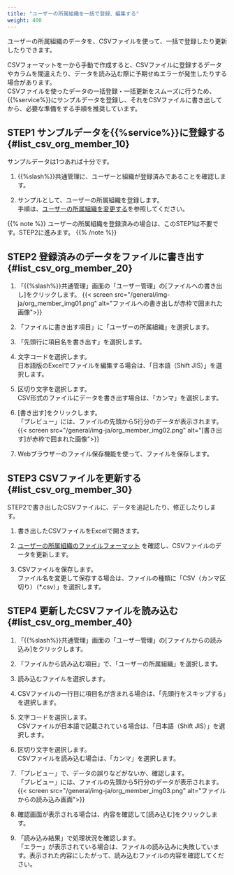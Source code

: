 ```yaml
---
title: "ユーザーの所属組織を一括で登録、編集する"
weight: 400
---
```


ユーザーの所属組織のデータを、CSVファイルを使って、一括で登録したり更新したりできます。  

CSVフォーマットを一から手動で作成すると、CSVファイルに登録するデータやカラムを間違えたり、データを読み込む際に予期せぬエラーが発生したりする場合があります。  
CSVファイルを使ったデータの一括登録・一括更新をスムーズに行うため、{{%service%}}にサンプルデータを登録し、それをCSVファイルに書き出してから、必要な準備をする手順を推奨しています。

## STEP1 サンプルデータを{{%service%}}に登録する {#list_csv_org_member_10}

サンプルデータは1つあれば十分です。  

1. {{%slash%}}共通管理に、ユーザーと組織が登録済みであることを確認します。  

1. サンプルとして、ユーザーの所属組織を登録します。  
  手順は、[ユーザーの所属組織を変更する](/general/ja/admin/list_useradmin/list_user/edit_userdiv.html)を参照してください。

{{% note %}}
ユーザーの所属組織を登録済みの場合は、このSTEP1は不要です。STEP2に進みます。
{{% /note %}}

## STEP2 登録済みのデータをファイルに書き出す {#list_csv_org_member_20}

1. 「{{%slash%}}共通管理」画面の「ユーザー管理」の[ファイルへの書き出し]をクリックします。
  {{< screen src="/general/img-ja/org_member_img01.png" alt="ファイルへの書き出しが赤枠で囲まれた画像">}}

1. 「ファイルに書き出す項目」に「ユーザーの所属組織」を選択します。  

1. 「先頭行に項目名を書き出す」を選択します。  

1. 文字コードを選択します。  
  日本語版のExcelでファイルを編集する場合は、「日本語（Shift JIS）」を選択します。  

1. 区切り文字を選択します。  
  CSV形式のファイルにデータを書き出す場合は、「カンマ」を選択します。  

1. [書き出す]をクリックします。  
  「プレビュー」には、ファイルの先頭から5行分のデータが表示されます。  
  {{< screen src="/general/img-ja/org_member_img02.png" alt="[書き出す]が赤枠で囲まれた画像">}}

1. Webブラウザーのファイル保存機能を使って、ファイルを保存します。  

## STEP3 CSVファイルを更新する {#list_csv_org_member_30}

STEP2で書き出したCSVファイルに、データを追記したり、修正したりします。  

1. 書き出したCSVファイルをExcelで開きます。  

1. [ユーザーの所属組織のファイルフォーマット](/general/ja/admin/list_useradmin/list_csv/list_format/org_member.html) を確認し、CSVファイルのデータを更新します。  

1. CSVファイルを保存します。  
  ファイル名を変更して保存する場合は、ファイルの種類に「CSV（カンマ区切り）（&ast;.csv）」を選択します。

## STEP4 更新したCSVファイルを読み込む {#list_csv_org_member_40}

1. 「{{%slash%}}共通管理」画面の「ユーザー管理」の[ファイルからの読み込み]をクリックします。  

1. 「ファイルから読み込む項目」で、「ユーザーの所属組織」を選択します。  

1. 読み込むファイルを選択します。  

1. CSVファイルの一行目に項目名が含まれる場合は、「先頭行をスキップする」を選択します。  

1. 文字コードを選択します。  
   CSVファイルが日本語で記載されている場合は、「日本語（Shift JIS）」を選択します。  

1. 区切り文字を選択します。  
  CSVファイルを読み込む場合は、「カンマ」を選択します。  

1. 「プレビュー」で、データの誤りなどがないか、確認します。  
  「プレビュー」には、ファイルの先頭から5行分のデータが表示されます。  
  {{< screen src="/general/img-ja/org_member_img03.png" alt="ファイルからの読み込み画面">}}

1. 確認画面が表示される場合は、内容を確認して[読み込む]をクリックします。  

1. 「読み込み結果」で処理状況を確認します。  
  「エラー」が表示されている場合は、ファイルの読み込みに失敗しています。表示された内容にしたがって、読み込むファイルの内容を確認してください。  

